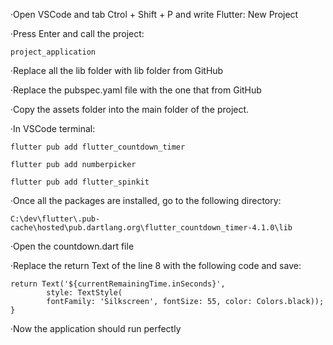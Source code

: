 ·Open VSCode and tab Ctrol + Shift + P and write Flutter: New Project

·Press Enter and call the project:

	project_application
  
·Replace all the lib folder with lib folder from GitHub

·Replace the pubspec.yaml file with the one that from GitHub

·Copy the assets folder into the main folder of the project.


·In VSCode terminal: 

	flutter pub add flutter_countdown_timer
  
	flutter pub add numberpicker
  
	flutter pub add flutter_spinkit
  

·Once all the packages are installed, go to the following directory:

	C:\dev\flutter\.pub-cache\hosted\pub.dartlang.org\flutter_countdown_timer-4.1.0\lib
  
·Open the countdown.dart file

·Replace the return Text of the line 8 with the following code and save:

	return Text('${currentRemainingTime.inSeconds}',
      		style: TextStyle(
          	fontFamily: 'Silkscreen', fontSize: 55, color: Colors.black));
	}
  
·Now the application should run perfectly
